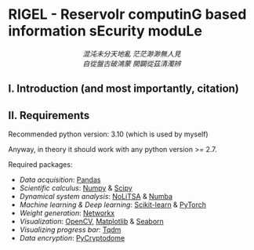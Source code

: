 # RIGEL - ReservoIr computinG based information sEcurity moduLe

*<center> 混沌未分天地亂 茫茫渺渺無人見 </center>*
*<center> 自從盤古破鴻蒙 開闢從茲清濁辨 </center>*

## I. Introduction (and most importantly, citation)

## II. Requirements

Recommended python version: 3.10 (which is used by myself)

Anyway, in theory it should work with any python version >= 2.7.

Required packages:
- *Data acquisition*: [Pandas](https://pandas.pydata.org/)
- *Scientific calculus*: [Numpy](https://numpy.org/) & [Scipy](https://www.scipy.org/)
- *Dynamical system analysis*: [NoLiTSA](https://github.com/manu-mannattil/nolitsa) & [Numba](https://numba.pydata.org/)
- *Machine learning & Deep learning*: [Scikit-learn](https://scikit-learn.org/stable/) & [PyTorch](https://pytorch.org/)
- *Weight generation*: [Networkx](https://pypi.org/project/networkx/)
- *Visualization*: [OpenCV](https://opencv.org/), [Matplotlib](https://matplotlib.org/) & [Seaborn](https://seaborn.pydata.org/)
- *Visualizing progress bar*: [Tqdm](https://pypi.org/project/tqdm/)
- *Data encryption*: [PyCryptodome](https://pypi.org/project/pycryptodome/)